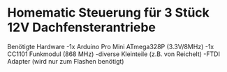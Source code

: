# Homematic Steuerung für 3 Stück 12V Dachfensterantriebe
 
 Benötigte Hardware
-1x Arduino Pro Mini ATmega328P (3.3V/8MHz)
-1x CC1101 Funkmodul (868 MHz)
-diverse Kleinteile (z.B. von Reichelt)
-FTDI Adapter (wird nur zum Flashen benötigt)
